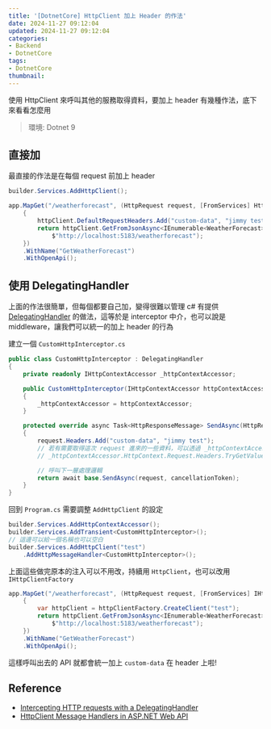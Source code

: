 ```yaml
---
title: '[DotnetCore] HttpClient 加上 Header 的作法'
date: 2024-11-27 09:12:04
updated: 2024-11-27 09:12:04
categories:
- Backend
- DotnetCore
tags:
- DotnetCore
thumbnail:
---
```


使用 HttpClient 來呼叫其他的服務取得資料，要加上 header 有幾種作法，底下來看看怎麼用

<!-- more -->

> 環境: Dotnet 9

## 直接加

最直接的作法是在每個 request 前加上 header

```c#
builder.Services.AddHttpClient();

app.MapGet("/weatherforecast", (HttpRequest request, [FromServices] HttpClient httpClient) =>
    {
        httpClient.DefaultRequestHeaders.Add("custom-data", "jimmy test");
        return httpClient.GetFromJsonAsync<IEnumerable<WeatherForecast>>(
            $"http://localhost:5183/weatherforecast");
    })
    .WithName("GetWeatherForecast")
    .WithOpenApi();
```

## 使用 DelegatingHandler

上面的作法很簡單，但每個都要自己加，變得很難以管理
c# 有提供 [DelegatingHandler](https://learn.microsoft.com/en-us/aspnet/web-api/overview/advanced/httpclient-message-handlers) 的做法，這等於是 interceptor 中介，也可以說是 middleware，讓我們可以統一的加上 header 的行為

建立一個 `CustomHttpInterceptor.cs`
```c#
public class CustomHttpInterceptor : DelegatingHandler
{
    private readonly IHttpContextAccessor _httpContextAccessor;

    public CustomHttpInterceptor(IHttpContextAccessor httpContextAccessor)
    {
        _httpContextAccessor = httpContextAccessor;
    }

    protected override async Task<HttpResponseMessage> SendAsync(HttpRequestMessage request, CancellationToken cancellationToken)
    {
        request.Headers.Add("custom-data", "jimmy test");
        // 若有需要取得這次 request 進來的一些資料，可以透過 _httpContextAccessor 取得
        // _httpContextAccessor.HttpContext.Request.Headers.TryGetValue("X-Correlation-Id", out var correlationId);

        // 呼叫下一層處理邏輯
        return await base.SendAsync(request, cancellationToken);
    }
}
```

回到 `Program.cs` 需要調整 `AddHttpClient` 的設定
```c#
builder.Services.AddHttpContextAccessor();
builder.Services.AddTransient<CustomHttpInterceptor>();
// 這邊可以給一個名稱也可以空白
builder.Services.AddHttpClient("test")
    .AddHttpMessageHandler<CustomHttpInterceptor>();
```

上面這些做完原本的注入可以不用改，持續用 `HttpClient`，也可以改用 `IHttpClientFactory`
```c#
app.MapGet("/weatherforecast", (HttpRequest request, [FromServices] IHttpClientFactory httpClientFactory) =>
    {
        var httpClient = httpClientFactory.CreateClient("test");
        return httpClient.GetFromJsonAsync<IEnumerable<WeatherForecast>>(
            $"http://localhost:5183/weatherforecast");
    })
    .WithName("GetWeatherForecast")
    .WithOpenApi();
```

這樣呼叫出去的 API 就都會統一加上 `custom-data` 在 header 上啦!

## Reference
- [Intercepting HTTP requests with a DelegatingHandler](https://timdeschryver.dev/blog/intercepting-http-requests-with-a-delegatinghandler)
- [HttpClient Message Handlers in ASP.NET Web API](https://learn.microsoft.com/en-us/aspnet/web-api/overview/advanced/httpclient-message-handlers)